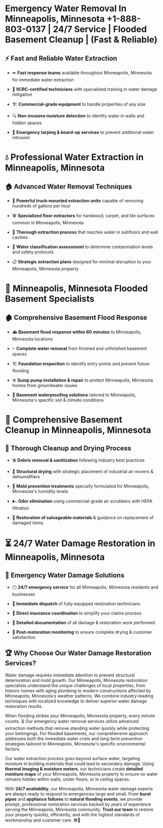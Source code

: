 # Emergency Water Removal In Minneapolis, Minnesota +1-888-803-0137 | 24/7 Service | Flooded Basement Cleanup | (Fast & Reliable)  

## ⚡ Fast and Reliable Water Extraction  
- ⏩ **Fast response teams** available throughout Minneapolis, Minnesota for immediate water extraction  
- 🏅 **IICRC-certified technicians** with specialized training in water damage mitigation  
- 🏗️ **Commercial-grade equipment** to handle properties of any size  
- 🔍 **Non-invasive moisture detection** to identify water in walls and hidden spaces  
- 🛑 **Emergency tarping & board-up services** to prevent additional water intrusion  

# 💧 Professional Water Extraction in Minneapolis, Minnesota  

## 🏠 Advanced Water Removal Techniques  
- 🚛 **Powerful truck-mounted extraction units** capable of removing hundreds of gallons per hour  
- 🛠️ **Specialized floor extractors** for hardwood, carpet, and tile surfaces common in Minneapolis, Minnesota  
- 📏 **Thorough extraction process** that reaches water in subfloors and wall cavities  
- 🧪 **Water classification assessment** to determine contamination levels and safety protocols  
- 📋 **Strategic extraction plans** designed for minimal disruption to your Minneapolis, Minnesota property  

# 🌊 Minneapolis, Minnesota Flooded Basement Specialists  

## 🏚️ Comprehensive Basement Flood Response  
- 🚑 **Basement flood response within 60 minutes** to Minneapolis, Minnesota locations  
- 💦 **Complete water removal** from finished and unfinished basement spaces  
- 🏗️ **Foundation inspection** to identify entry points and prevent future flooding  
- ⚙️ **Sump pump installation & repair** to protect Minneapolis, Minnesota homes from groundwater issues  
- 🌱 **Basement waterproofing solutions** tailored to Minneapolis, Minnesota's specific soil & climate conditions  

# 🧹 Comprehensive Basement Cleanup in Minneapolis, Minnesota  

## 🔄 Thorough Cleanup and Drying Process  
- 🗑️ **Debris removal & sanitization** following industry best practices  
- 💨 **Structural drying** with strategic placement of industrial air movers & dehumidifiers  
- 🦠 **Mold prevention treatments** specially formulated for Minneapolis, Minnesota's humidity levels  
- 🌬️ **Odor elimination** using commercial-grade air scrubbers with HEPA filtration  
- 🔧 **Restoration of salvageable materials** & guidance on replacement of damaged items  

# ⏳ 24/7 Water Damage Restoration in Minneapolis, Minnesota  

## 🚀 Emergency Water Damage Solutions  
- 🕛 **24/7 emergency service** for all Minneapolis, Minnesota residents and businesses  
- 🚒 **Immediate dispatch** of fully-equipped restoration technicians  
- 🏦 **Direct insurance coordination** to simplify your claims process  
- 📜 **Detailed documentation** of all damage & restoration work performed  
- 🔎 **Post-restoration monitoring** to ensure complete drying & customer satisfaction  

## 🏆 Why Choose Our Water Damage Restoration Services?  
Water damage requires immediate attention to prevent structural deterioration and mold growth. Our Minneapolis, Minnesota restoration specialists understand the unique challenges of local properties, from historic homes with aging plumbing to modern constructions affected by Minneapolis, Minnesota's weather patterns. We combine industry-leading techniques with localized knowledge to deliver superior water damage restoration results.  

When flooding strikes your Minneapolis, Minnesota property, every minute counts. ⏳ Our emergency water removal services utilize advanced extraction methods that remove standing water quickly while protecting your belongings. For flooded basements, our comprehensive approach addresses both the immediate water crisis and long-term prevention strategies tailored to Minneapolis, Minnesota's specific environmental factors.  

Our water extraction process goes beyond surface water, targeting moisture in building materials that could lead to secondary damage. Using **thermal imaging & moisture meters**, our technicians create **detailed moisture maps** of your Minneapolis, Minnesota property to ensure no water remains hidden within walls, under floors, or in ceiling spaces.  

With **24/7 availability**, our Minneapolis, Minnesota water damage experts are always ready to respond to emergencies large and small. From **burst pipes** and **appliance failures** to **natural flooding events**, we provide prompt, professional restoration services backed by years of experience serving the Minneapolis, Minnesota community. **Trust our team** to restore your property quickly, efficiently, and with the highest standards of workmanship and customer care. 🛠️💪  
